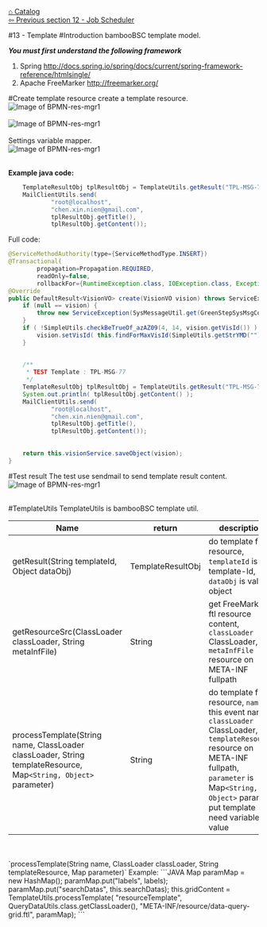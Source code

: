 <a href="https://github.com/billchen198318/bamboobsc/blob/master/core-doc/dev-docs/00-Catalog.md">⌂ Catalog</a><br/>
<a href="https://github.com/billchen198318/bamboobsc/blob/master/core-doc/dev-docs/12-Job.md">⇦ 
Previous section 12 - Job Scheduler</a>



#13 - Template
#Introduction
bambooBSC template model.<br>


***You must first understand the following framework***<br/>
1. Spring http://docs.spring.io/spring/docs/current/spring-framework-reference/htmlsingle/<br/>
2. Apache FreeMarker http://freemarker.org/

#Create template resource
create a template resource.
![Image of BPMN-res-mgr1](https://raw.githubusercontent.com/billchen198318/bamboobsc/master/core-doc/dev-docs/pics/13-001.jpeg)
<br/>
<br/>
![Image of BPMN-res-mgr1](https://raw.githubusercontent.com/billchen198318/bamboobsc/master/core-doc/dev-docs/pics/13-002.jpeg)
<br/>
<br/>
Settings variable mapper.<br/>
![Image of BPMN-res-mgr1](https://raw.githubusercontent.com/billchen198318/bamboobsc/master/core-doc/dev-docs/pics/13-003.jpeg)
<br/>
<br/>

**Example java code:**
```JAVA
	TemplateResultObj tplResultObj = TemplateUtils.getResult("TPL-MSG-77", vision);
	MailClientUtils.send(
			"root@localhost", 
			"chen.xin.nien@gmail.com", 
			tplResultObj.getTitle(), 
			tplResultObj.getContent());
```

Full code:
```JAVA
@ServiceMethodAuthority(type={ServiceMethodType.INSERT})
@Transactional(
		propagation=Propagation.REQUIRED, 
		readOnly=false,
		rollbackFor={RuntimeException.class, IOException.class, Exception.class} )			
@Override
public DefaultResult<VisionVO> create(VisionVO vision) throws ServiceException, Exception {
	if (null == vision) {
		throw new ServiceException(SysMessageUtil.get(GreenStepSysMsgConstants.PARAMS_BLANK));
	}
	if ( !SimpleUtils.checkBeTrueOf_azAZ09(4, 14, vision.getVisId()) ) { // for import-mode from csv file VIS_ID is old(before id).			
		vision.setVisId( this.findForMaxVisId(SimpleUtils.getStrYMD("")) );
	}				
		
		
	/**
	 * TEST Template : TPL-MSG-77
	 */
	TemplateResultObj tplResultObj = TemplateUtils.getResult("TPL-MSG-77", vision);
	System.out.println( tplResultObj.getContent() );
	MailClientUtils.send(
			"root@localhost", 
			"chen.xin.nien@gmail.com", 
			tplResultObj.getTitle(), 
			tplResultObj.getContent());
		
		
	return this.visionService.saveObject(vision);
}
```

#Test result
The test use sendmail to send template result content.
![Image of BPMN-res-mgr1](https://raw.githubusercontent.com/billchen198318/bamboobsc/master/core-doc/dev-docs/pics/13-004.jpeg)
<br/>
<br/>

#TemplateUtils
TemplateUtils is bambooBSC template util.


| Name | return |description |
| --- | --- | --- |
| getResult(String templateId, Object dataObj) | TemplateResultObj | do template from resource, `templateId` is template-Id, `dataObj` is value object  |
| getResourceSrc(ClassLoader classLoader, String metaInfFile) | String | get FreeMarker ftl resource content, `classLoader` ClassLoader, `metaInfFile` resource on META-INF fullpath |
| processTemplate(String name, ClassLoader classLoader, String templateResource, Map`<String, Object>` parameter) | String | do template from resource, `name` this event name, `classLoader` ClassLoader, `templateResource` resource on META-INF fullpath, `parameter` is Map`<String, Object>` param put template need variable's value  |

<br/>
<br/>
`processTemplate(String name, ClassLoader classLoader, String templateResource, Map<String, Object> parameter)` Example:
```JAVA
Map<String, Object> paramMap = new HashMap<String, Object>();
paramMap.put("labels", labels);
paramMap.put("searchDatas", this.searchDatas);
this.gridContent = TemplateUtils.processTemplate(
		"resourceTemplate", 
		QueryDataUtils.class.getClassLoader(), 
		"META-INF/resource/data-query-grid.ftl", 
		paramMap);
```
